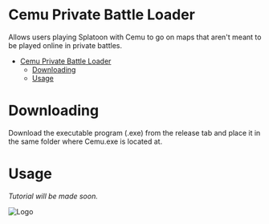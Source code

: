 # Cemu Private Battle Loader
Allows users playing Splatoon with Cemu to go on maps that aren't meant to be played online in private battles.

- [Cemu Private Battle Loader](#cemu-private-battle-loader)
  - [Downloading](#downloading)
  - [Usage](#usage)

# Downloading
Download the executable program (.exe) from the release tab and place it in the same folder where Cemu.exe is located at.

# Usage
*Tutorial will be made soon.*

![Logo](https://media.discordapp.net/attachments/1011658864137080923/1012541030987464814/unknown.png)
